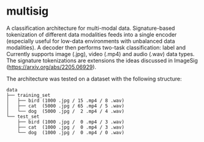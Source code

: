 # multisig

A classification architecture for multi-modal data. Signature-based tokenization of different data modalities feeds into a single encoder (especially useful for low-data environments with unbalanced data modalities). A decoder then performs two-task classification: label and  Currently supports image (.jpg), video (.mp4) and audio (.wav) data types. The signature tokenizations are extensions the ideas discussed in ImageSig (https://arxiv.org/abs/2205.06929).

The architecture was tested on a dataset with the following structure:
```{bash}
data
├── training_set
│   ├── bird (1000 .jpg / 15 .mp4 / 8 .wav)
│   ├── cat  (5000 .jpg / 65 .mp4 / 5 .wav)
│   └── dog  (5000 .jpg /  2 .mp4 / 4 .wav)
└── test_set
    ├── bird (1000 .jpg /  0 .mp4 / 3 .wav)
    ├── cat  (1000 .jpg /  0 .mp4 / 3 .wav)
    └── dog  (1000 .jpg /  0 .mp4 / 0 .wav)
```

